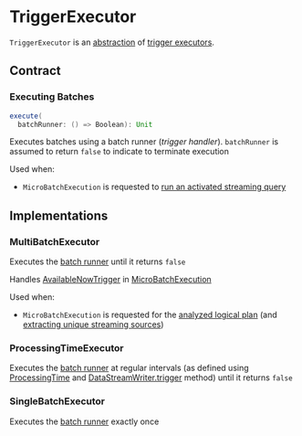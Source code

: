 # TriggerExecutor

`TriggerExecutor` is an [abstraction](#contract) of [trigger executors](#implementations).

## Contract

### <span id="execute"><span id="batchRunner"> Executing Batches

```scala
execute(
  batchRunner: () => Boolean): Unit
```

Executes batches using a batch runner (_trigger handler_). `batchRunner` is assumed to return `false` to indicate to terminate execution

Used when:

* `MicroBatchExecution` is requested to [run an activated streaming query](micro-batch-execution/MicroBatchExecution.md#runActivatedStream)

## Implementations

### <span id="MultiBatchExecutor"> MultiBatchExecutor

Executes the [batch runner](#batchRunner) until it returns `false`

Handles [AvailableNowTrigger](Trigger.md#AvailableNowTrigger) in [MicroBatchExecution](micro-batch-execution/MicroBatchExecution.md)

Used when:

* `MicroBatchExecution` is requested for the [analyzed logical plan](micro-batch-execution/MicroBatchExecution.md#logicalPlan) (and [extracting unique streaming sources](micro-batch-execution/MicroBatchExecution.md#uniqueSources))

### <span id="ProcessingTimeExecutor"> ProcessingTimeExecutor

Executes the [batch runner](#batchRunner) at regular intervals (as defined using [ProcessingTime](Trigger.md#ProcessingTime) and [DataStreamWriter.trigger](DataStreamWriter.md#trigger) method) until it returns `false`

### <span id="SingleBatchExecutor"> SingleBatchExecutor

Executes the [batch runner](#batchRunner) exactly once
